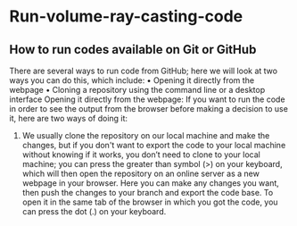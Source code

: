 # Run-volume-ray-casting-code
How to run codes available on Git or GitHub
--------------------------------------------

There are several ways to run code from GitHub; here we will look at two ways you can do this, which include:
•	Opening it directly from the webpage
•	Cloning a repository using the command line or a desktop interface
Opening it directly from the webpage:
If you want to run the code in order to see the output from the browser before making a decision to use it, here are two ways of doing it:
1.	We usually clone the repository on our local machine and make the changes, but if you don't want to export the code to your local machine without knowing if it works, you don’t need to clone to your local machine; you can press the greater than symbol (>) on your keyboard, which will then open the repository on an online server as a new webpage in your browser. Here you can make any changes you want, then push the changes to your branch and export the code base.
To open it in the same tab of the browser in which you got the code, you can press the dot (.) on your keyboard.
